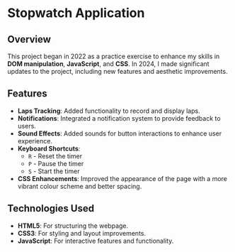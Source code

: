 # Stopwatch Application

## Overview

This project began in 2022 as a practice exercise to enhance my skills in **DOM manipulation**, **JavaScript**, and **CSS**. In 2024, I made significant updates to the project, including new features and aesthetic improvements.

## Features

- **Laps Tracking**: Added functionality to record and display laps.
- **Notifications**: Integrated a notification system to provide feedback to users.
- **Sound Effects**: Added sounds for button interactions to enhance user experience.
- **Keyboard Shortcuts**:
  - `R` - Reset the timer
  - `P` - Pause the timer
  - `S` - Start the timer
- **CSS Enhancements**: Improved the appearance of the page with a more vibrant colour scheme and better spacing.

## Technologies Used

- **HTML5**: For structuring the webpage.
- **CSS3**: For styling and layout improvements.
- **JavaScript**: For interactive features and functionality.
